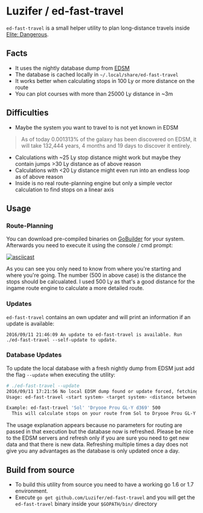 # Luzifer / ed-fast-travel

`ed-fast-travel` is a small helper utility to plan long-distance travels inside [Elite: Dangerous](https://www.elitedangerous.com).

## Facts

- It uses the nightly database dump from [EDSM](https://www.edsm.net/)
- The database is cached locally in `~/.local/share/ed-fast-travel`
- It works better when calculating stops in 100 Ly or more distance on the route
- You can plot courses with more than 25000 Ly distance in ~3m

## Difficulties

- Maybe the system you want to travel to is not yet known in EDSM  
> As of today 0.001313% of the galaxy has been discovered on EDSM, it will take 132,444 years, 4 months and 19 days to discover it entirely.
- Calculations with ~25 Ly stop distance might work but maybe they contain jumps >30 Ly distance as of above reason
- Calculations with <20 Ly distance might even run into an endless loop as of above reason
- Inside is no real route-planning engine but only a simple vector calculation to find stops on a linear axis

## Usage

### Route-Planning

You can download pre-compiled binaries on [GoBuilder](https://gobuilder.me/github.com/Luzifer/ed-fast-travel) for your system. Afterwards you need to execute it using the console / cmd prompt:

[![asciicast](https://asciinema.org/a/7ea5fd8hexx9wy38bcge3er1j.png)](https://asciinema.org/a/7ea5fd8hexx9wy38bcge3er1j?t=12)

As you can see you only need to know from where you're starting and where you're going. The number (500 in above case) is the distance the stops should be calcualated. I used 500 Ly as that's a good distance for the ingame route engine to calculate a more detailed route.

### Updates

`ed-fast-travel` contains an own updater and will print an information if an update is available:

```
2016/09/11 21:46:09 An update to ed-fast-travel is available. Run ./ed-fast-travel --self-update to update.
```

### Database Updates

To update the local database with a fresh nightly dump from EDSM just add the flag `--update` when executing the utility:

```bash
# ./ed-fast-travel --update
2016/09/11 17:21:56 No local EDSM dump found or update forced, fetching dump...
Usage: ed-fast-travel <start system> <target system> <distance between nav points>

Example: ed-fast-travel 'Sol' 'Dryooe Prou GL-Y d369' 500
  This will calculate stops on your route from Sol to Dryooe Prou GL-Y d369 every 500Ly
```

The usage explanation appears because no parameters for routing are passed in that execution but the database now is refreshed. Please be nice to the EDSM servers and refresh only if you are sure you need to get new data and that there is new data. Refreshing multiple times a day does not give you any advantages as the database is only updated once a day.

## Build from source

- To build this utility from source you need to have a working go 1.6 or 1.7 environment.
- Execute `go get github.com/Luzifer/ed-fast-travel` and you will get the `ed-fast-travel` binary inside your `$GOPATH/bin/` directory
